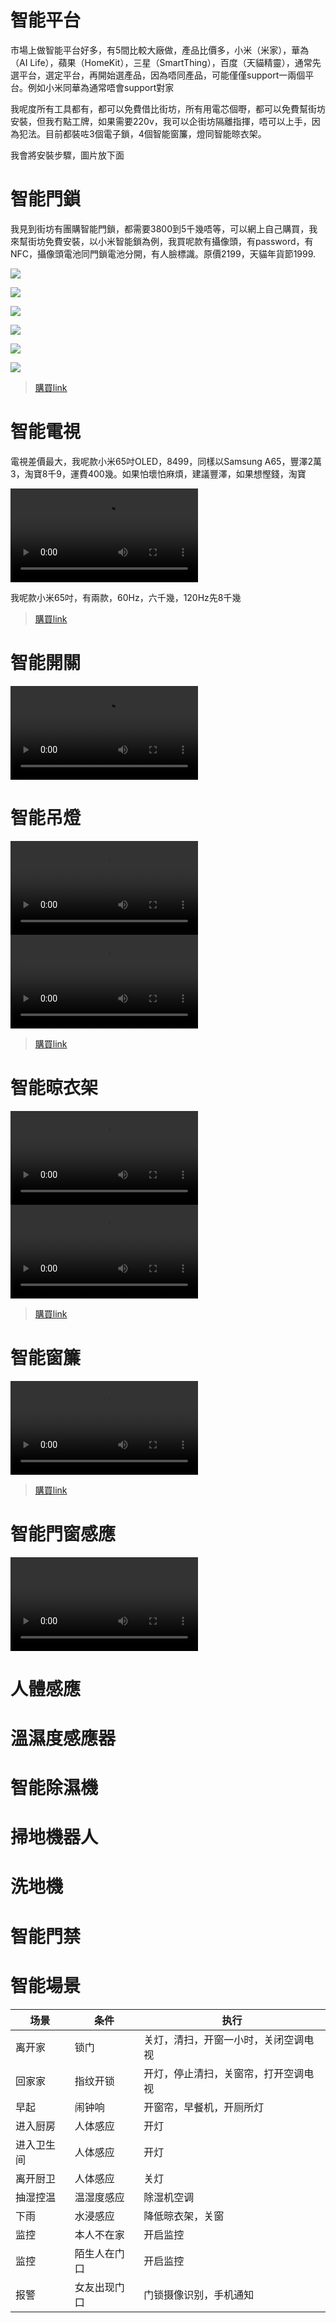 # 智能平台

市場上做智能平台好多，有5間比較大廠做，產品比價多，小米（米家），華為（AI Life），蘋果（HomeKit），三星（SmartThing），百度（天貓精靈），通常先選平台，選定平台，再開始選產品，因為唔同產品，可能僅僅support一兩個平台。例如小米同華為通常唔會support對家

我呢度所有工具都有，都可以免費借比街坊，所有用電芯個嘢，都可以免費幫街坊安裝，但我冇點工牌，如果需要220v，我可以企街坊隔離指揮，唔可以上手，因為犯法。目前都裝咗3個電子鎖，4個智能窗簾，燈同智能晾衣架。

我會將安裝步驟，圖片放下面

# 智能門鎖

我見到街坊有團購智能門鎖，都需要3800到5千幾唔等，可以網上自己購買，我來幫街坊免費安裝，以小米智能鎖為例，我買呢款有攝像頭，有password，有NFC，攝像頭電池同門鎖電池分開，有人臉標識。原價2199，天貓年貨節1999.

![](../images/smart/1-1.png)

![](../images/smart/1-2.png)

![](../images/smart/1-3.png)

![](../images/smart/1-4.png)

![](../images/smart/1-5.png)

![](../images/smart/1-6.png)

> [購買link](https://www.mi.com/buy/detail?product_id=14467&cfrom=search)

# 智能電視

電視差價最大，我呢款小米65吋OLED，8499，同樣以Samsung A65，豐澤2萬3，淘寶8千9，運費400幾。如果怕壞怕麻煩，建議豐澤，如果想慳錢，淘寶

<video src="https://user-images.githubusercontent.com/4843869/155229150-0dd4ace0-66a6-43ba-beb9-1bc4b2b5a3ed.mp4" controls="controls" style="max-width: 730px;">
</video>

我呢款小米65吋，有兩款，60Hz，六千幾，120Hz先8千幾

> [購買link](https://www.mi.com/buy/detail?product_id=14779)

# 智能開關

<video src="../images/smart/4-1.mp4" controls="controls" style="max-width: 730px;">
</video>

# 智能吊燈

<video src="https://user-images.githubusercontent.com/4843869/155232499-6d63feb1-40f1-4774-87e7-de894cca950a.mp4" controls="controls" style="max-width: 730px;">
</video>

<video src="https://user-images.githubusercontent.com/4843869/155232538-a4248fa9-ca7b-4927-a6ac-8cfe2878485a.mp4" controls="controls" style="max-width: 730px;">
</video>

> [購買link](https://www.mi.com/buy/detail?product_id=11041&cfrom=search)

# 智能晾衣架

<video src="https://user-images.githubusercontent.com/4843869/155229777-62e5476b-83c1-4541-82a1-d1447313f326.mp4" controls="controls" style="max-width: 730px;">
</video>

<video src="https://user-images.githubusercontent.com/4843869/155229816-7a204033-2976-4cdf-8d75-8a8050327fea.mp4" controls="controls" style="max-width: 730px;">
</video>

> [購買link](https://www.mi.com/buy/detail?product_id=11041&cfrom=search)

# 智能窗簾

<video src="https://user-images.githubusercontent.com/4843869/155230011-dad9f034-d75b-420c-a7ac-baef7904a463.mp4" controls="controls" style="max-width: 730px;">
</video>

> [購買link](https://item.jd.com/100014743067.html)

# 智能門窗感應

<video src="https://user-images.githubusercontent.com/4843869/155229544-827a972b-a135-42cd-a0f4-214ac706d2ea.mp4" controls="controls" style="max-width: 730px;">
</video>

# 人體感應

# 溫濕度感應器

# 智能除濕機

# 掃地機器人

# 洗地機

# 智能門禁

# 智能場景

| 场景 | 条件 | 执行 |
| ------ | ------ | ------ |
| 离开家 | 锁门 | 关灯，清扫，开窗一小时，关闭空调电视 |
| 回家家 | 指纹开锁 | 开灯，停止清扫，关窗帘，打开空调电视 |
| 早起 | 闹钟响 | 开窗帘，早餐机，开厕所灯 |
| 进入厨房 | 人体感应 | 开灯 |
| 进入卫生间 | 人体感应 | 开灯 |
| 离开厨卫 | 人体感应 | 关灯 |
| 抽湿控温 | 温湿度感应 | 除湿机空调 |
| 下雨 | 水浸感应 | 降低晾衣架，关窗 |
| 监控 | 本人不在家 | 开启监控|
| 监控 | 陌生人在门口 | 开启监控|
| 报警 | 女友出现门口 | 门锁摄像识别，手机通知|	

